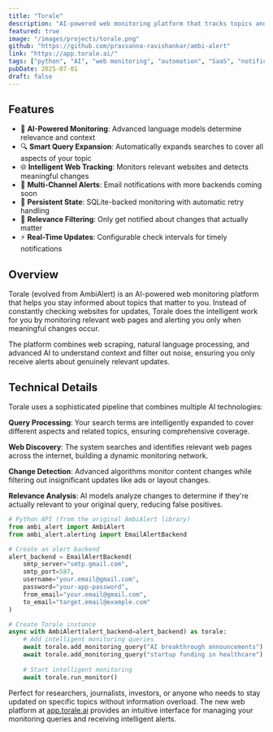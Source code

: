 ```yaml
---
title: "Torale"
description: "AI-powered web monitoring platform that tracks topics and alerts you when meaningful changes occur across the internet"
featured: true
image: "/images/projects/torale.png"
github: "https://github.com/prassanna-ravishankar/ambi-alert"
link: "https://app.torale.ai/"
tags: ["python", "AI", "web monitoring", "automation", "SaaS", "notifications", "intelligence"]
pubDate: 2025-07-01
draft: false
---
```


## Features

* 🤖 **AI-Powered Monitoring**: Advanced language models determine relevance and context
* 🔍 **Smart Query Expansion**: Automatically expands searches to cover all aspects of your topic
* 🌐 **Intelligent Web Tracking**: Monitors relevant websites and detects meaningful changes
* 📧 **Multi-Channel Alerts**: Email notifications with more backends coming soon
* 💾 **Persistent State**: SQLite-backed monitoring with automatic retry handling
* 🎯 **Relevance Filtering**: Only get notified about changes that actually matter
* ⚡ **Real-Time Updates**: Configurable check intervals for timely notifications

## Overview

Torale (evolved from AmbiAlert) is an AI-powered web monitoring platform that helps you stay informed about topics that matter to you. Instead of constantly checking websites for updates, Torale does the intelligent work for you by monitoring relevant web pages and alerting you only when meaningful changes occur.

The platform combines web scraping, natural language processing, and advanced AI to understand context and filter out noise, ensuring you only receive alerts about genuinely relevant updates.

## Technical Details

Torale uses a sophisticated pipeline that combines multiple AI technologies:

**Query Processing**: Your search terms are intelligently expanded to cover different aspects and related topics, ensuring comprehensive coverage.

**Web Discovery**: The system searches and identifies relevant web pages across the internet, building a dynamic monitoring network.

**Change Detection**: Advanced algorithms monitor content changes while filtering out insignificant updates like ads or layout changes.

**Relevance Analysis**: AI models analyze changes to determine if they're actually relevant to your original query, reducing false positives.

```python
# Python API (from the original AmbiAlert library)
from ambi_alert import AmbiAlert
from ambi_alert.alerting import EmailAlertBackend

# Create an alert backend
alert_backend = EmailAlertBackend(
    smtp_server="smtp.gmail.com",
    smtp_port=587,
    username="your.email@gmail.com",
    password="your-app-password",
    from_email="your.email@gmail.com",
    to_email="target.email@example.com"
)

# Create Torale instance
async with AmbiAlert(alert_backend=alert_backend) as torale:
    # Add intelligent monitoring queries
    await torale.add_monitoring_query("AI breakthrough announcements")
    await torale.add_monitoring_query("startup funding in healthcare")
    
    # Start intelligent monitoring
    await torale.run_monitor()
```

Perfect for researchers, journalists, investors, or anyone who needs to stay updated on specific topics without information overload. The new web platform at [app.torale.ai](https://app.torale.ai/) provides an intuitive interface for managing your monitoring queries and receiving intelligent alerts. 